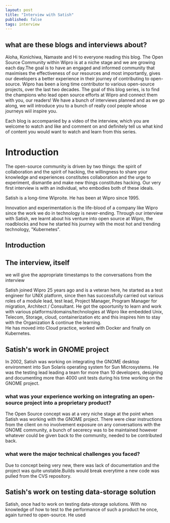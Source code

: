 ```yaml
---
layout: post
title: "Interview with Satish"
published: false
tags: interview
---
```


## what are these blogs and interviews about?

Aloha, Konichiwa, Namaste and Hi to everyone reading this blog. The Open Source Community within Wipro is at a niche stage and we are growing each day.The goal is to have an engaged and informed community that maximises the effectiveness of our resources and most importantly, gives our developers a better experience in their journey of contributing to open-source. Wipro has been a long time contributor to various open-source projects, over the last two decades. The goal of this blog series, is to find the champions who lead open source efforts at Wipro and connect them with you, our readers! We have a bunch of interviews planned and as we go along, we will introduce you to a bunch of really cool people whose journeys wiil inspire you.

Each blog is accompanied by a video of the interview, which you are welcome to watch and like and comment on and definitely tell us what kind of content you would want to watch and learn from this series.

# Introduction

The open-source community is driven by two things: the spirit of collaboration and the spirit of hacking, the willingness to share your knowledge and experiences constitutes collaboration and the urge to experiment, dismantle and make new things constitutes hacking. Our very first interview is with an individual, who embodies both of these ideals.

Satish is a long-time Wiproite. He has been at Wipro since 1995.

Innovation and experimentation is the life-blood of a company like Wipro since the work we do in technology is never-ending. Through our interview with Satish, we learnt about his venture into open source at Wipro, the roadblocks and how he started his journey with the most hot and trending technology, "Kubernetes".

## Introduction

## The interview, itself

we will give the appropriate timestamps to the conversations from the interview

Satish joined Wipro 25 years ago and is a veteran here, he started as a test engineer for UNIX platform, since then has successfully carried out various roles of a module lead, test lead, Project Manager, Program Manager for migration, Architect / Consultant. He got the opoortunity to learn and work with various platforms/domains/technologies at Wipro like embedded Unix, Telecom, Storage, cloud, containerization etc and this inspires him to stay with the Organization & continue the learning.  
He has moved into Cloud practice, worked with Docker and finally on Kubernetes.

## Satish's work in GNOME project

In 2002, Satish was working on integrating the GNOME desktop environment into Sun Solaris operating system for Sun Microsystems.
He was the testing lead leading a team for more than 10 developers, designing and documenting more than 4000 unit tests during 
his time working on the GNOME project.

### what was your experience working on integrating an open-source project into a proprietary product?

The Open Source concept was at a very niche stage at the point when Satish was working with the GNOME project. There were clear instructions from the client on no involvement exposure on any conversations with the GNOME community, a bunch of secerecy was to be maintained however whatever could be given back to the community, needed to be contributed back.

### what were the major technical challenges you faced?

Due to concept being very new, there was lack of documentation  and the project was quite unstable.Builds would break everytime a new code was pulled from the CVS repository.


## Satish's work on testing data-storage solution

Satish, once had to work on testing data-storage solutions. With no knowledge of how to test to the performance of such a product
he once, again turned to open-source. He used 
